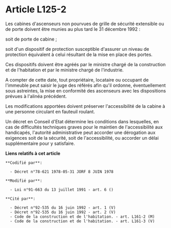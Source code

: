 # Article L125-2

Les cabines d'ascenseurs non pourvues de grille de sécurité extensible ou de porte doivent être munies au plus tard le 31
décembre 1992 :

soit de porte de cabine ;

soit d'un dispositif de protection susceptible d'assurer un niveau de protection équivalent à celui résultant de la mise en
place des portes.

Ces dispositifs doivent être agréés par le ministre chargé de la construction et de l'habitation et par le ministre chargé de
l'industrie.

A compter de cette date, tout propriétaire, locataire ou occupant de l'immeuble peut saisir le juge des référés afin qu'il
ordonne, éventuellement sous astreintes, la mise en conformité des ascenseurs avec les dispositions prévues à l'alinéa
précédent.

Les modifications apportées doivent préserver l'accessibilité de la cabine à une personne circulant en fauteuil roulant.

Un décret en Conseil d'Etat détermine les conditions dans lesquelles, en cas de difficultés techniques graves pour le
maintien de l'accessibilité aux handicapés, l'autorité administrative peut accorder une dérogation aux exigences soit de la
sécurité, soit de l'accessibilité, ou accorder un délai supplémentaire pour y satisfaire.

**Liens relatifs à cet article**

	**Codifié par**:

	  - Décret n°78-621 1978-05-31 JORF 8 JUIN 1978

	**Modifié par**:

	  - Loi n°91-663 du 13 juillet 1991 - art. 6 ()

	**Cité par**:

	  - Décret n°92-535 du 16 juin 1992 - art. 1 (V)
	  - Décret n°92-535 du 16 juin 1992 - art. 2 (V)
	  - Code de la construction et de l'habitation. - art. L161-2 (M)
	  - Code de la construction et de l'habitation. - art. L161-3 (V)
